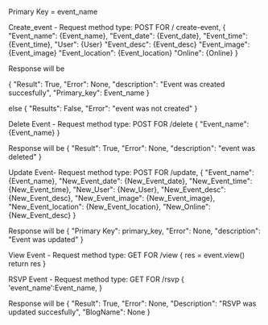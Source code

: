Primary Key = event_name

Create_event - Request method type: POST
FOR / create-event, {
    "Event_name": {Event_name},
    "Event_date": {Event_date},
    "Event_time": {Event_time},
    "User": {User}
    "Event_desc": {Event_desc}
    "Event_image": {Event_image}
    "Event_location": {Event_location}
    "Online": {Online}
}

Response will be

{
    "Result": True,
    "Error": None,
    "description": "Event was created succesfully",
    "Primary_key":  Event_name
}

else
{
    "Results": False,
    "Error": "event was not created"
}

Delete Event - Request method type: POST
FOR /delete
{
    "Event_name": {Event_name}
}

Response will be
{
    "Result": True,
    "Error": None,
    "description": "event was deleted"
}

Update Event- Request method type: POST
FOR /update,
{
    "Event_name": {Event_name},
    "New_Event_date": {New_Event_date},
    "New_Event_time": {New_Event_time},
    "New_User": {New_User},
    "New_Event_desc": {New_Event_desc},
    "New_Event_image": {New_Event_image},
    "New_Event_location": {New_Event_location},
    "New_Online": {New_Event_desc}
}

Response will be
{
    "Primary Key": primary_key,
    "Error": None,
    "description": "Event was updated"
}

View Event - Request method type: GET
FOR /view
{
    res = event.view()
    return res
}

RSVP Event - Request method type: GET
FOR /rsvp
{
    'event_name':Event_name,
}

Response will be
{
    "Result": True,
    "Error": None,
    "Description": "RSVP was updated succesfully",
    "BlogName": None
}
